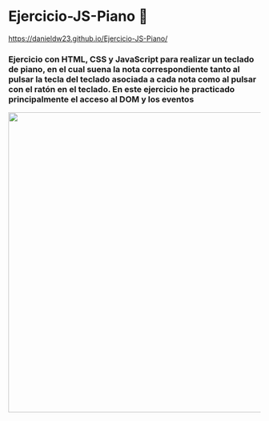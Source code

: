 # Ejercicio-JS-Piano 🎹

https://danieldw23.github.io/Ejercicio-JS-Piano/

### Ejercicio con HTML, CSS y JavaScript para realizar un teclado de piano, en el cual suena la nota correspondiente tanto al pulsar la tecla del teclado asociada a cada nota como al pulsar con el ratón en el teclado. En este ejercicio he practicado principalmente el acceso al DOM y los eventos


<p align="center">
 
 <img src="https://github.com/DanielDW23/Ejercicio-JS-Piano/assets/126791645/862d0b43-7799-4c3f-86c7-55b677c38b83" width="600" />
  

</p>
